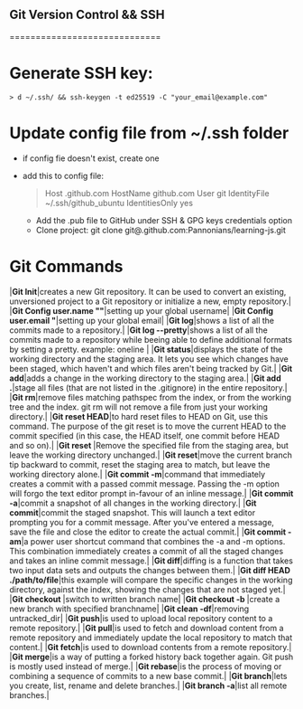 ## Git Version Control && SSH
=============================

# Generate SSH key:

    > d ~/.ssh/ && ssh-keygen -t ed25519 -C "your_email@example.com"

# Update config file from ~/.ssh folder

 - if config fie doesn't exist, create one
 - add this to config file:
    
    > Host <name>.github.com
    > HostName github.com
    > User git
    > IdentityFile ~/.ssh/github_ubuntu
    > IdentitiesOnly yes


   * Add the .pub file to GitHub under SSH & GPG keys credentials option
   * Clone project: git clone git@<ime>.github.com:Pannonians/learning-js.git
  
  # Git Commands

|**Git Init**|creates a new Git repository. It can be used to convert an existing, unversioned project to a Git repository or initialize a new, empty repository.|
|**Git Config user.name "<name>"**|setting up your global username|
|**Git Config user.email "<email>**|setting up your global email|
|**Git log**|shows a list of all the commits made to a repository.|
|**Git log --pretty**|shows a list of all the commits made to a repository while beeing able to define additional formats by setting a pretty.
example: oneline <hash> <title-line>|
|**Git status**|displays the state of the working directory and the staging area. It lets you see which changes have been staged, which haven't and which files aren't being tracked by Git.|
|**Git add**|adds a change in  the working directory to the staging area.|
|**Git add .**|stage all files (that are not listed in the .gitignore) in the entire repository.|
|**Git rm**|remove files matching pathspec from the index, or from the working tree and the index. git rm will not remove a file from just your working directory.|
|**Git reset HEAD**|to hard reset files to HEAD on Git, use this command. The purpose of the git reset is to move the current HEAD to the commit specified (in this case, the HEAD itself, one commit before HEAD and so on).|
|**Git reset <file>**|Remove the specified file from the staging area, but leave the working directory unchanged.|
|**Git reset**|move the current branch tip backward to commit, reset the staging area to match, but leave the working directory alone.|
|**Git commit -m**|command that immediately creates a commit with a passed commit message. Passing the -m option will forgo the text editor prompt in-favour of an inline message.|
|**Git commit -a**|commit a snapshot of all changes in the working directory.|
|**Git commit**|commit the staged snapshot. This will launch a text editor prompting you for a commit message. After you've entered a message, save the file and close the editor to create the actual commit.|
|**Git commit -am**|a power user shortcut command that combines the -a and -m options. This combination immediately creates a commit of all the staged changes and takes an inline commit message.|
|**Git diff**|diffing is a function that takes two input data sets and outputs the changes between them.|
|**Git diff HEAD ./path/to/file**|this example will compare the specific changes in the working directory, against the index, showing the changes that are not staged yet.|
|**Git checkout <branchname>**|switch to written branch name|
|**Git checkout -b <branchname>**|create a new branch with specified branchname|
|**Git clean -df**|removing untracked_dir|
|**Git push**|is used to upload local repository content to a remote repository.|
|**Git pull**|is used to fetch and download content from a remote repository and immediately update the local repository to match that content.|
|**Git fetch**|is used to download contents from a remote repository.|
|**Git merge**|is a way of putting a forked history back together again. Git push is mostly used instead of merge.|
|**Git rebase**|is the process of moving or combining a sequence of commits to a new base commit.|
|**Git branch**|lets you create, list, rename and delete branches.|
|**Git branch -a**|list all remote branches.|
